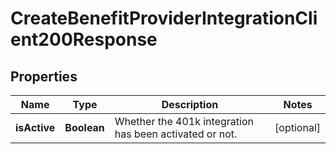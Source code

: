 

# CreateBenefitProviderIntegrationClient200Response


## Properties

| Name | Type | Description | Notes |
|------------ | ------------- | ------------- | -------------|
|**isActive** | **Boolean** | Whether the 401k integration has been activated or not. |  [optional] |



